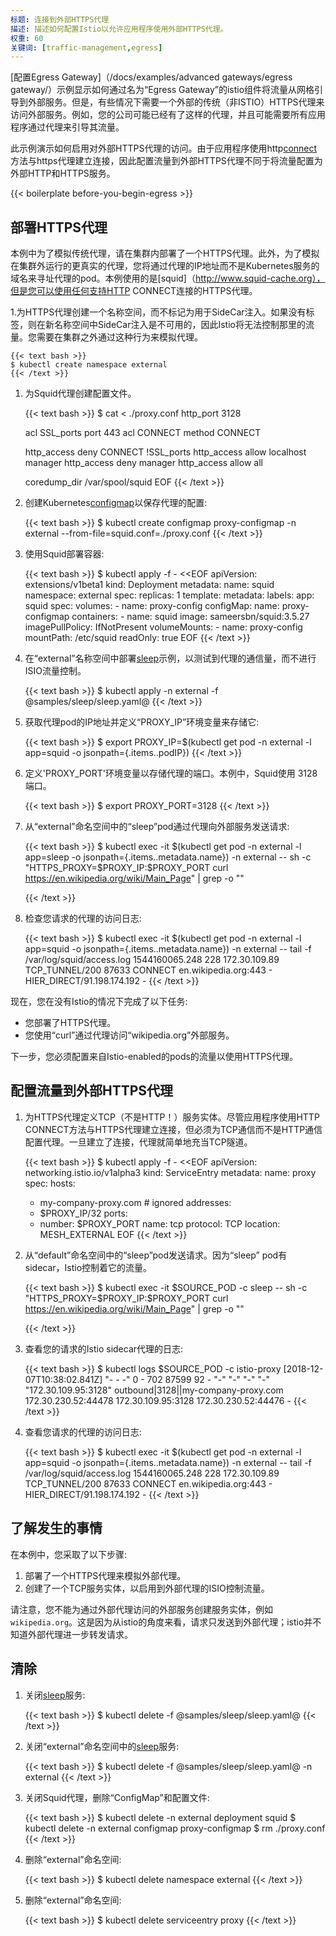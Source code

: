 ```yaml
---
标题: 连接到外部HTTPS代理
描述: 描述如何配置Istio以允许应用程序使用外部HTTPS代理。
权重: 60
关键词: [traffic-management,egress]
---
```

[配置Egress Gateway]（/docs/examples/advanced gateways/egress gateway/）示例显示如何通过名为“Egress Gateway”的istio组件将流量从网格引导到外部服务。但是，有些情况下需要一个外部的传统（非ISTIO）HTTPS代理来访问外部服务。例如，您的公司可能已经有了这样的代理，并且可能需要所有应用程序通过代理来引导其流量。

此示例演示如何启用对外部HTTPS代理的访问。由于应用程序使用http[connect](https://tools.ietf.org/html/rfc7231#section-4.3.6)方法与https代理建立连接，因此配置流量到外部HTTPS代理不同于将流量配置为外部HTTP和HTTPS服务。

{{< boilerplate before-you-begin-egress >}}

## 部署HTTPS代理

本例中为了模拟传统代理，请在集群内部署了一个HTTPS代理。此外，为了模拟在集群外运行的更真实的代理，您将通过代理的IP地址而不是Kubernetes服务的域名来寻址代理的pod。本例使用的是[squid]（http://www.squid-cache.org），但是您可以使用任何支持HTTP CONNECT连接的HTTPS代理。

1.为HTTPS代理创建一个名称空间，而不标记为用于SideCar注入。如果没有标签，则在新名称空间中SideCar注入是不可用的，因此Istio将无法控制那里的流量。您需要在集群之外通过这种行为来模拟代理。

    {{< text bash >}}
    $ kubectl create namespace external
    {{< /text >}}

1.  为Squid代理创建配置文件。

    {{< text bash >}}
    $ cat <<EOF > ./proxy.conf
    http_port 3128

    acl SSL_ports port 443
    acl CONNECT method CONNECT

    http_access deny CONNECT !SSL_ports
    http_access allow localhost manager
    http_access deny manager
    http_access allow all

    coredump_dir /var/spool/squid
    EOF
    {{< /text >}}

1.  创建Kubernetes[configmap](https://kubernetes.io/docs/tasks/configure-pod-ontainer/configure-pod-configmap/)以保存代理的配置:

    {{< text bash >}}
    $ kubectl create configmap proxy-configmap -n external --from-file=squid.conf=./proxy.conf
    {{< /text >}}

1.  使用Squid部署容器:

    {{< text bash >}}
    $ kubectl apply -f - <<EOF
    apiVersion: extensions/v1beta1
    kind: Deployment
    metadata:
      name: squid
      namespace: external
    spec:
      replicas: 1
      template:
        metadata:
          labels:
            app: squid
        spec:
          volumes:
          - name: proxy-config
            configMap:
              name: proxy-configmap
          containers:
          - name: squid
            image: sameersbn/squid:3.5.27
            imagePullPolicy: IfNotPresent
            volumeMounts:
            - name: proxy-config
              mountPath: /etc/squid
              readOnly: true
    EOF
    {{< /text >}}

1.  在“external”名称空间中部署[sleep]({{<github_tree>}}/samples/sleep)示例，以测试到代理的通信量，而不进行ISIO流量控制。

    {{< text bash >}}
    $ kubectl apply -n external -f @samples/sleep/sleep.yaml@
    {{< /text >}}

1.  获取代理pod的IP地址并定义“PROXY_IP”环境变量来存储它:

    {{< text bash >}}
    $ export PROXY_IP=$(kubectl get pod -n external -l app=squid -o jsonpath={.items..podIP})
    {{< /text >}}

1.  定义'PROXY_PORT'环境变量以存储代理的端口。本例中，Squid使用 3128 端口。

    {{< text bash >}}
    $ export PROXY_PORT=3128
    {{< /text >}}

1.  从“external”命名空间中的“sleep”pod通过代理向外部服务发送请求:

    {{< text bash >}}
    $ kubectl exec -it $(kubectl get pod -n external -l app=sleep -o jsonpath={.items..metadata.name}) -n external -- sh -c "HTTPS_PROXY=$PROXY_IP:$PROXY_PORT curl https://en.wikipedia.org/wiki/Main_Page" | grep -o "<title>.*</title>"
    <title>Wikipedia, the free encyclopedia</title>
    {{< /text >}}

1.  检查您请求的代理的访问日志:

    {{< text bash >}}
    $ kubectl exec -it $(kubectl get pod -n external -l app=squid -o jsonpath={.items..metadata.name}) -n external -- tail -f /var/log/squid/access.log
    1544160065.248    228 172.30.109.89 TCP_TUNNEL/200 87633 CONNECT en.wikipedia.org:443 - HIER_DIRECT/91.198.174.192 -
    {{< /text >}}

现在，您在没有Istio的情况下完成了以下任务:

* 您部署了HTTPS代理。
* 您使用“curl”通过代理访问“wikipedia.org”外部服务。

下一步，您必须配置来自Istio-enabled的pods的流量以使用HTTPS代理。

## 配置流量到外部HTTPS代理

1.  为HTTPS代理定义TCP（不是HTTP！）服务实体。尽管应用程序使用HTTP CONNECT方法与HTTPS代理建立连接，但必须为TCP通信而不是HTTP通信配置代理。一旦建立了连接，代理就简单地充当TCP隧道。

    {{< text bash >}}
    $ kubectl apply -f - <<EOF
    apiVersion: networking.istio.io/v1alpha3
    kind: ServiceEntry
    metadata:
      name: proxy
    spec:
      hosts:
      - my-company-proxy.com # ignored
      addresses:
      - $PROXY_IP/32
      ports:
      - number: $PROXY_PORT
        name: tcp
        protocol: TCP
      location: MESH_EXTERNAL
    EOF
    {{< /text >}}

1.  从“default”命名空间中的“sleep”pod发送请求。因为“sleep” pod有sidecar，Istio控制着它的流量。

    {{< text bash >}}
    $ kubectl exec -it $SOURCE_POD -c sleep -- sh -c "HTTPS_PROXY=$PROXY_IP:$PROXY_PORT curl https://en.wikipedia.org/wiki/Main_Page" | grep -o "<title>.*</title>"
    <title>Wikipedia, the free encyclopedia</title>
    {{< /text >}}

1.  查看您的请求的Istio sidecar代理的日志:

    {{< text bash >}}
    $ kubectl logs $SOURCE_POD -c istio-proxy
    [2018-12-07T10:38:02.841Z] "- - -" 0 - 702 87599 92 - "-" "-" "-" "-" "172.30.109.95:3128" outbound|3128||my-company-proxy.com 172.30.230.52:44478 172.30.109.95:3128 172.30.230.52:44476 -
    {{< /text >}}

1.  查看您请求的代理的访问日志:

    {{< text bash >}}
    $ kubectl exec -it $(kubectl get pod -n external -l app=squid -o jsonpath={.items..metadata.name}) -n external -- tail -f /var/log/squid/access.log
    1544160065.248    228 172.30.109.89 TCP_TUNNEL/200 87633 CONNECT en.wikipedia.org:443 - HIER_DIRECT/91.198.174.192 -
    {{< /text >}}

## 了解发生的事情

在本例中，您采取了以下步骤:

1. 部署了一个HTTPS代理来模拟外部代理。
1. 创建了一个TCP服务实体，以启用到外部代理的ISIO控制流量。

请注意，您不能为通过外部代理访问的外部服务创建服务实体，例如`wikipedia.org`。这是因为从istio的角度来看，请求只发送到外部代理；istio并不知道外部代理进一步转发请求。

## 清除

1.  关闭[sleep]({{<github_tree>}}/samples/sleep)服务:

    {{< text bash >}}
    $ kubectl delete -f @samples/sleep/sleep.yaml@
    {{< /text >}}

1.  关闭“external”命名空间中的[sleep]({{<github_tree>}}/samples/sleep)服务:

    {{< text bash >}}
    $ kubectl delete -f @samples/sleep/sleep.yaml@ -n external
    {{< /text >}}

1.  关闭Squid代理，删除“ConfigMap”和配置文件:

    {{< text bash >}}
    $ kubectl delete -n external deployment squid
    $ kubectl delete -n external configmap proxy-configmap
    $ rm ./proxy.conf
    {{< /text >}}

1.  删除“external”命名空间:

    {{< text bash >}}
    $ kubectl delete namespace external
    {{< /text >}}

1.  删除“external”命名空间:

    {{< text bash >}}
    $ kubectl delete serviceentry proxy
    {{< /text >}}

	
